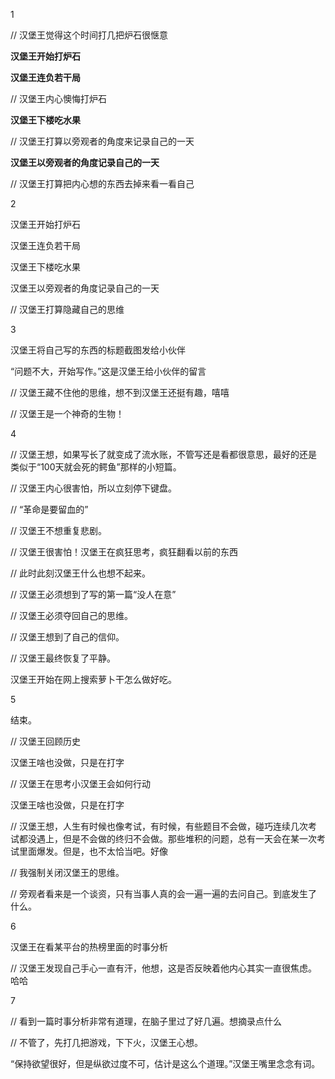 1

// 汉堡王觉得这个时间打几把炉石很惬意

**汉堡王开始打炉石**

**汉堡王连负若干局**

// 汉堡王内心懊悔打炉石

**汉堡王下楼吃水果**

// 汉堡王打算以旁观者的角度来记录自己的一天

**汉堡王以旁观者的角度记录自己的一天**

// 汉堡王打算把内心想的东西去掉来看一看自己



2

汉堡王开始打炉石

汉堡王连负若干局

汉堡王下楼吃水果

汉堡王以旁观者的角度记录自己的一天

// 汉堡王打算隐藏自己的思维



3

汉堡王将自己写的东西的标题截图发给小伙伴

“问题不大，开始写作。”这是汉堡王给小伙伴的留言

// 汉堡王藏不住他的思维，想不到汉堡王还挺有趣，嘻嘻

// 汉堡王是一个神奇的生物！



4

// 汉堡王想，如果写长了就变成了流水账，不管写还是看都很意思，最好的还是类似于“100天就会死的鳄鱼”那样的小短篇。

// 汉堡王内心很害怕，所以立刻停下键盘。

// “革命是要留血的”

// 汉堡王不想重复悲剧。

// 汉堡王很害怕！汉堡王在疯狂思考，疯狂翻看以前的东西

// 此时此刻汉堡王什么也想不起来。

// 汉堡王必须想到了写的第一篇“没人在意”

// 汉堡王必须夺回自己的思维。

// 汉堡王想到了自己的信仰。

// 汉堡王最终恢复了平静。

汉堡王开始在网上搜索萝卜干怎么做好吃。



5

结束。

// 汉堡王回顾历史

汉堡王啥也没做，只是在打字

// 汉堡王在思考小汉堡王会如何行动

汉堡王啥也没做，只是在打字

// 汉堡王想，人生有时候也像考试，有时候，有些题目不会做，碰巧连续几次考试都没遇上，但是不会做的终归不会做。那些堆积的问题，总有一天会在某一次考试里面爆发。但是，也不太恰当吧。好像

// 我强制关闭汉堡王的思维。

// 旁观者看来是一个谈资，只有当事人真的会一遍一遍的去问自己。到底发生了什么。



6

汉堡王在看某平台的热榜里面的时事分析

// 汉堡王发现自己手心一直有汗，他想，这是否反映着他内心其实一直很焦虑。哈哈



7

// 看到一篇时事分析非常有道理，在脑子里过了好几遍。想摘录点什么

// 不管了，先打几把游戏，下下火，汉堡王心想。

“保持欲望很好，但是纵欲过度不可，估计是这么个道理。”汉堡王嘴里念念有词。







